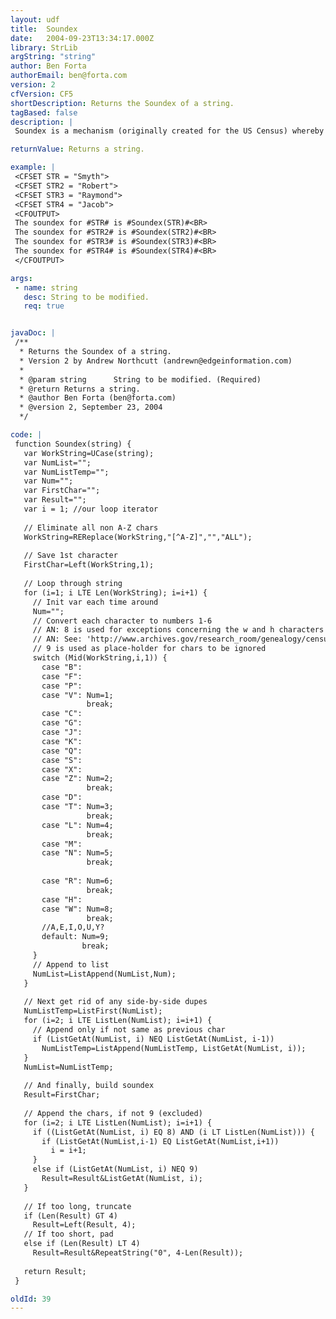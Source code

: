 ```yaml
---
layout: udf
title:  Soundex
date:   2004-09-23T13:34:17.000Z
library: StrLib
argString: "string"
author: Ben Forta
authorEmail: ben@forta.com
version: 2
cfVersion: CF5
shortDescription: Returns the Soundex of a string.
tagBased: false
description: |
 Soundex is a mechanism (originally created for the US Census) whereby all names (first or last) can be converted to a four character string based on sound. Using Soundex it is possible to search for names by how they sound (so search for &quot;Smith&quot; and also find &quot;Smyth&quot;).

returnValue: Returns a string.

example: |
 <CFSET STR = "Smyth">
 <CFSET STR2 = "Robert">
 <CFSET STR3 = "Raymond">
 <CFSET STR4 = "Jacob">
 <CFOUTPUT>
 The soundex for #STR# is #Soundex(STR)#<BR>
 The soundex for #STR2# is #Soundex(STR2)#<BR>
 The soundex for #STR3# is #Soundex(STR3)#<BR>
 The soundex for #STR4# is #Soundex(STR4)#<BR>
 </CFOUTPUT>

args:
 - name: string
   desc: String to be modified.
   req: true


javaDoc: |
 /**
  * Returns the Soundex of a string.
  * Version 2 by Andrew Northcutt (andrewn@edgeinformation.com)
  * 
  * @param string      String to be modified. (Required)
  * @return Returns a string. 
  * @author Ben Forta (ben@forta.com) 
  * @version 2, September 23, 2004 
  */

code: |
 function Soundex(string) {
   var WorkString=UCase(string);
   var NumList="";
   var NumListTemp="";
   var Num="";
   var FirstChar="";
   var Result="";
   var i = 1; //our loop iterator
 
   // Eliminate all non A-Z chars
   WorkString=REReplace(WorkString,"[^A-Z]","","ALL");
 
   // Save 1st character
   FirstChar=Left(WorkString,1);
 
   // Loop through string
   for (i=1; i LTE Len(WorkString); i=i+1) {
     // Init var each time around
     Num="";
     // Convert each character to numbers 1-6
     // AN: 8 is used for exceptions concerning the w and h characters
     // AN: See: 'http://www.archives.gov/research_room/genealogy/census/soundex.html' for more info
     // 9 is used as place-holder for chars to be ignored
     switch (Mid(WorkString,i,1)) {
       case "B":
       case "F":
       case "P":
       case "V": Num=1;
                 break;
       case "C":
       case "G":
       case "J":
       case "K":
       case "Q":
       case "S":
       case "X":
       case "Z": Num=2;
                 break;
       case "D":
       case "T": Num=3;
                 break;
       case "L": Num=4;
                 break;
       case "M":
       case "N": Num=5;
                 break;
 
       case "R": Num=6;
                 break;
       case "H":
       case "W": Num=8;
                 break;
       //A,E,I,O,U,Y?
       default: Num=9;
                break;
     }
     // Append to list
     NumList=ListAppend(NumList,Num);
   }
 
   // Next get rid of any side-by-side dupes
   NumListTemp=ListFirst(NumList);
   for (i=2; i LTE ListLen(NumList); i=i+1) {
     // Append only if not same as previous char
     if (ListGetAt(NumList, i) NEQ ListGetAt(NumList, i-1))
       NumListTemp=ListAppend(NumListTemp, ListGetAt(NumList, i));
   }
   NumList=NumListTemp;
 
   // And finally, build soundex
   Result=FirstChar;
 
   // Append the chars, if not 9 (excluded)
   for (i=2; i LTE ListLen(NumList); i=i+1) {
     if ((ListGetAt(NumList, i) EQ 8) AND (i LT ListLen(NumList))) {
       if (ListGetAt(NumList,i-1) EQ ListGetAt(NumList,i+1))
         i = i+1;
     }
     else if (ListGetAt(NumList, i) NEQ 9)
       Result=Result&ListGetAt(NumList, i);
   }
 
   // If too long, truncate
   if (Len(Result) GT 4)
     Result=Left(Result, 4);
   // If too short, pad
   else if (Len(Result) LT 4)
     Result=Result&RepeatString("0", 4-Len(Result));
 
   return Result;
 }

oldId: 39
---
```


